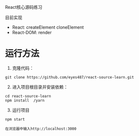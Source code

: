 React核心源码练习

目前实现 
* React: createElement cloneElement
* React-DOM: render


# 运行方法
1. 克隆代码：

```
git clone https://github.com/eyes487/react-source-learn.git
```

2. 进入项目根目录并安装依赖：

```
cd react-source-learn
npm install  /yarn
```


3. 运行项目

```
npm start

在浏览器中输入http://localhost:3000

```



